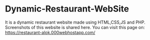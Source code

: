 # Dynamic-Restaurant-WebSite
It is a dynamic restaurant website made using HTML,CSS,JS and PHP.
Screenshots of this website is shared here.
You can visit this page on:
  https://restaurant-alok.000webhostapp.com/
  
  
